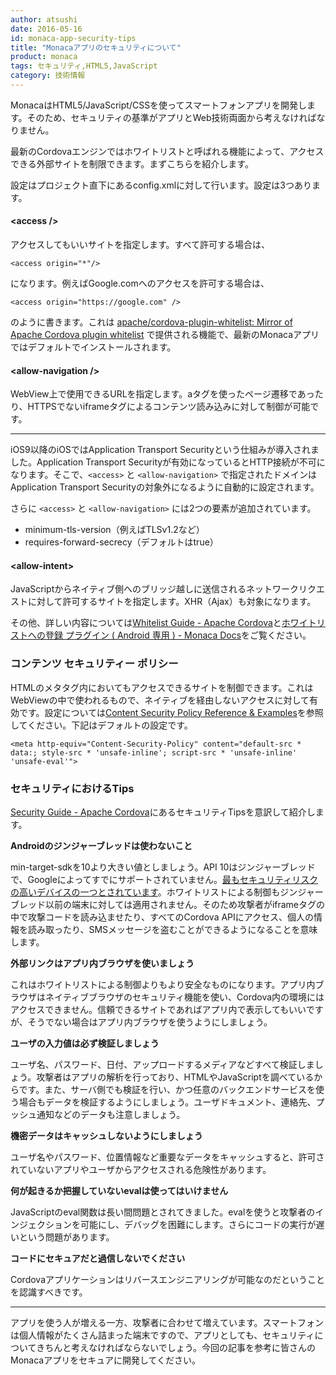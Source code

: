 ```yaml
---
author: atsushi
date: 2016-05-16
id: monaca-app-security-tips
title: "Monacaアプリのセキュリティについて"
product: monaca
tags: セキュリティ,HTML5,JavaScript
category: 技術情報
---
```


MonacaはHTML5/JavaScript/CSSを使ってスマートフォンアプリを開発します。そのため、セキュリティの基準がアプリとWeb技術両面から考えなければなりません。

最新のCordovaエンジンではホワイトリストと呼ばれる機能によって、アクセスできる外部サイトを制限できます。まずこちらを紹介します。

設定はプロジェクト直下にあるconfig.xmlに対して行います。設定は3つあります。

#### &lt;access /&gt;

アクセスしてもいいサイトを指定します。すべて許可する場合は、

```
<access origin="*"/>
```

になります。例えばGoogle.comへのアクセスを許可する場合は、

```
<access origin="https://google.com" />
```

のように書きます。これは [apache/cordova-plugin-whitelist: Mirror of Apache Cordova plugin whitelist](https://github.com/apache/cordova-plugin-whitelist) で提供される機能で、最新のMonacaアプリではデフォルトでインストールされます。

#### &lt;allow-navigation /&gt;

WebView上で使用できるURLを指定します。aタグを使ったページ遷移であったり、HTTPSでないiframeタグによるコンテンツ読み込みに対して制御が可能です。

----

iOS9以降のiOSではApplication Transport Securityという仕組みが導入されました。Application Transport Securityが有効になっているとHTTP接続が不可になります。そこで、`<access>` と `<allow-navigation>` で指定されたドメインはApplication Transport Securityの対象外になるように自動的に設定されます。

さらに `<access>` と `<allow-navigation>` には2つの要素が追加されています。

- minimum-tls-version（例えばTLSv1.2など）
- requires-forward-secrecy（デフォルトはtrue）

#### &lt;allow-intent&gt;

JavaScriptからネイティブ側へのブリッジ越しに送信されるネットワークリクエストに対して許可するサイトを指定します。XHR（Ajax）も対象になります。

その他、詳しい内容については[Whitelist Guide - Apache Cordova](http://cordova.apache.org/docs/en/dev/guide/appdev/whitelist/index.html#Whitelist%20Guide)と[ホワイトリストへの登録 プラグイン ( Android 専用 ) - Monaca Docs](https://docs.monaca.io/ja/reference/cordova_5.2/whitelist/)をご覧ください。

### コンテンツ セキュリティー ポリシー

HTMLのメタタグ内においてもアクセスできるサイトを制御できます。これはWebViewの中で使われるもので、ネイティブを経由しないアクセスに対して有効です。設定については[Content Security Policy Reference & Examples](http://content-security-policy.com/)を参照してください。下記はデフォルトの設定です。

```
<meta http-equiv="Content-Security-Policy" content="default-src * data:; style-src * 'unsafe-inline'; script-src * 'unsafe-inline' 'unsafe-eval'">
```

### セキュリティにおけるTips

[Security Guide - Apache Cordova](http://cordova.apache.org/docs/en/dev/guide/appdev/security/index.html#general-tips)にあるセキュリティTipsを意訳して紹介します。

**Androidのジンジャーブレッドは使わないこと**

min-target-sdkを10より大きい値としましょう。API 10はジンジャーブレッドで、Googleによってすでにサポートされていません。[最もセキュリティリスクの高いデバイスの一つとされています](http://www.mobilemag.com/2012/11/06/andriod-2-3-gingerbread-security/)。ホワイトリストによる制御もジンジャーブレッド以前の端末に対しては適用されません。そのため攻撃者がiframeタグの中で攻撃コードを読み込ませたり、すべてのCordova APIにアクセス、個人の情報を読み取ったり、SMSメッセージを盗むことができるようになることを意味します。

**外部リンクはアプリ内ブラウザを使いましょう**

これはホワイトリストによる制御よりもより安全なものになります。アプリ内ブラウザはネイティブブラウザのセキュリティ機能を使い、Cordova内の環境にはアクセスできません。信頼できるサイトであればアプリ内で表示してもいいですが、そうでない場合はアプリ内ブラウザを使うようにしましょう。

**ユーザの入力値は必ず検証しましょう**

ユーザ名、パスワード、日付、アップロードするメディアなどすべて検証しましょう。攻撃者はアプリの解析を行っており、HTMLやJavaScriptを調べているからです。また、サーバ側でも検証を行い、かつ任意のバックエンドサービスを使う場合もデータを検証するようにしましょう。ユーザドキュメント、連絡先、プッシュ通知などのデータも注意しましょう。

**機密データはキャッシュしないようにしましょう**

ユーザ名やパスワード、位置情報など重要なデータをキャッシュすると、許可されていないアプリやユーザからアクセスされる危険性があります。

**何が起きるか把握していないevalは使ってはいけません**

JavaScriptのeval関数は長い間問題とされてきました。evalを使うと攻撃者のインジェクションを可能にし、デバッグを困難にします。さらにコードの実行が遅いという問題があります。

**コードにセキュアだと過信しないでください**

Cordovaアプリケーションはリバースエンジニアリングが可能なのだということを認識すべきです。

----

アプリを使う人が増える一方、攻撃者に合わせて増えています。スマートフォンは個人情報がたくさん詰まった端末ですので、アプリとしても、セキュリティについてきちんと考えなければならないでしょう。今回の記事を参考に皆さんのMonacaアプリをセキュアに開発してください。
